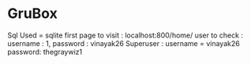 # GruBox

Sql Used = sqlite
first page to visit : localhost:800/home/
user to check : username : 1, password : vinayak26
Superuser : username = vinayak26 password: thegraywiz1
